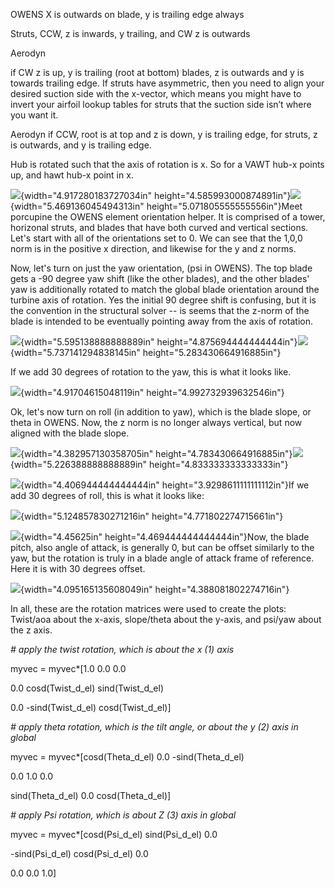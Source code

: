 
OWENS
X is outwards on blade, y is trailing edge always

Struts, CCW, z is inwards, y trailing, and CW z is outwards

Aerodyn 

if CW z is up, y is trailing (root at bottom) blades, z is outwards and y is towards trailing edge.  If struts have asymmetric, then you need to align your desired suction side with the x-vector, which means you might have to invert your airfoil lookup tables for struts that the suction side isn’t where you want it.

Aerodyn if CCW, root is at top and z is down, y is trailing edge, for struts, z is outwards, and y is trailing edge. 

Hub is rotated such that the axis of rotation is x. So for a VAWT hub-x points up, and hawt hub-x point in x.

![](figs/image1.png){width="4.917280183727034in"
height="4.585993000874891in"}![](figs/image2.png){width="5.469136045494313in"
height="5.071805555555556in"}Meet porcupine the OWENS element
orientation helper. It is comprised of a tower, horizonal struts, and
blades that have both curved and vertical sections. Let's start with all
of the orientations set to 0. We can see that the 1,0,0 norm is in the
positive x direction, and likewise for the y and z norms.

Now, let's turn on just the yaw orientation, (psi in OWENS). The top
blade gets a -90 degree yaw shift (like the other blades), and the other
blades' yaw is additionally rotated to match the global blade
orientation around the turbine axis of rotation. Yes the initial 90
degree shift is confusing, but it is the convention in the structural
solver -- is seems that the z-norm of the blade is intended to be
eventually pointing away from the axis of rotation.

![](figs/image3.png){width="5.595138888888889in"
height="4.875694444444444in"}![](figs/image4.png){width="5.737141294838145in"
height="5.283430664916885in"}

If we add 30 degrees of rotation to the yaw, this is what it looks like.

![](figs/image5.png){width="4.91704615048119in"
height="4.992732939632546in"}

Ok, let's now turn on roll (in addition to yaw), which is the blade
slope, or theta in OWENS. Now, the z norm is no longer always vertical,
but now aligned with the blade slope.

![](figs/image6.png){width="4.382957130358705in"
height="4.783430664916885in"}![](figs/image7.png){width="5.226388888888889in"
height="4.833333333333333in"}

![](figs/image8.png){width="4.406944444444444in"
height="3.9298611111111112in"}If we add 30 degrees of roll, this is what
it looks like:

![](figs/image9.png){width="5.124857830271216in"
height="4.771802274715661in"}

![](figs/image10.png){width="4.45625in"
height="4.469444444444444in"}Now, the blade pitch, also angle of attack,
is generally 0, but can be offset similarly to the yaw, but the rotation
is truly in a blade angle of attack frame of reference. Here it is with
30 degrees offset.

![](figs/image11.png){width="4.095165135608049in"
height="4.388081802274716in"}

In all, these are the rotation matrices were used to create the plots:
Twist/aoa about the x-axis, slope/theta about the y-axis, and psi/yaw
about the z axis.

*\# apply the twist rotation, which is about the x (1) axis*

myvec = myvec\*\[1.0 0.0 0.0

0.0 cosd(Twist_d_el) sind(Twist_d_el)

0.0 -sind(Twist_d_el) cosd(Twist_d_el)\]

*\# apply theta rotation, which is the tilt angle, or about the y (2)
axis in global*

myvec = myvec\*\[cosd(Theta_d_el) 0.0 -sind(Theta_d_el)

0.0 1.0 0.0

sind(Theta_d_el) 0.0 cosd(Theta_d_el)\]

*\# apply Psi rotation, which is about Z (3) axis in global*

myvec = myvec\*\[cosd(Psi_d_el) sind(Psi_d_el) 0.0

-sind(Psi_d_el) cosd(Psi_d_el) 0.0

0.0 0.0 1.0\]
